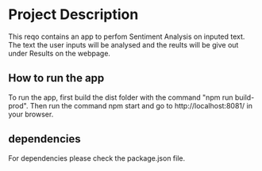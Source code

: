 # Project Description

This reqo contains an app to perfom Sentiment Analysis on inputed text. The text the user inputs will be analysed and the reults will be give out under Results on the webpage. 

## How to run the app

To run the app, first build the dist folder with the command "npm run build-prod". 
Then run the command npm start and go to http://localhost:8081/ in your browser.

## dependencies

For dependencies please check the package.json file. 

